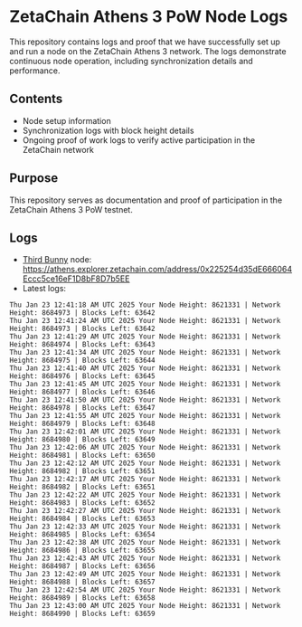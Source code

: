 # ZetaChain Athens 3 PoW Node Logs
This repository contains logs and proof that we have successfully set up and run a node on the ZetaChain Athens 3 network. The logs demonstrate continuous node operation, including synchronization details and performance.

## Contents
- Node setup information
- Synchronization logs with block height details
- Ongoing proof of work logs to verify active participation in the ZetaChain network

## Purpose
This repository serves as documentation and proof of participation in the ZetaChain Athens 3 PoW testnet.

## Logs

- [Third Bunny](https://thirdbunny.xyz/) node: https://athens.explorer.zetachain.com/address/0x225254d35dE666064Eccc5ce16eF1D8bF8D7b5EE
- Latest logs:
```
Thu Jan 23 12:41:18 AM UTC 2025 Your Node Height: 8621331 | Network Height: 8684973 | Blocks Left: 63642
Thu Jan 23 12:41:24 AM UTC 2025 Your Node Height: 8621331 | Network Height: 8684973 | Blocks Left: 63642
Thu Jan 23 12:41:29 AM UTC 2025 Your Node Height: 8621331 | Network Height: 8684974 | Blocks Left: 63643
Thu Jan 23 12:41:34 AM UTC 2025 Your Node Height: 8621331 | Network Height: 8684975 | Blocks Left: 63644
Thu Jan 23 12:41:40 AM UTC 2025 Your Node Height: 8621331 | Network Height: 8684976 | Blocks Left: 63645
Thu Jan 23 12:41:45 AM UTC 2025 Your Node Height: 8621331 | Network Height: 8684977 | Blocks Left: 63646
Thu Jan 23 12:41:50 AM UTC 2025 Your Node Height: 8621331 | Network Height: 8684978 | Blocks Left: 63647
Thu Jan 23 12:41:55 AM UTC 2025 Your Node Height: 8621331 | Network Height: 8684979 | Blocks Left: 63648
Thu Jan 23 12:42:01 AM UTC 2025 Your Node Height: 8621331 | Network Height: 8684980 | Blocks Left: 63649
Thu Jan 23 12:42:06 AM UTC 2025 Your Node Height: 8621331 | Network Height: 8684981 | Blocks Left: 63650
Thu Jan 23 12:42:12 AM UTC 2025 Your Node Height: 8621331 | Network Height: 8684982 | Blocks Left: 63651
Thu Jan 23 12:42:17 AM UTC 2025 Your Node Height: 8621331 | Network Height: 8684982 | Blocks Left: 63651
Thu Jan 23 12:42:22 AM UTC 2025 Your Node Height: 8621331 | Network Height: 8684983 | Blocks Left: 63652
Thu Jan 23 12:42:27 AM UTC 2025 Your Node Height: 8621331 | Network Height: 8684984 | Blocks Left: 63653
Thu Jan 23 12:42:33 AM UTC 2025 Your Node Height: 8621331 | Network Height: 8684985 | Blocks Left: 63654
Thu Jan 23 12:42:38 AM UTC 2025 Your Node Height: 8621331 | Network Height: 8684986 | Blocks Left: 63655
Thu Jan 23 12:42:43 AM UTC 2025 Your Node Height: 8621331 | Network Height: 8684987 | Blocks Left: 63656
Thu Jan 23 12:42:49 AM UTC 2025 Your Node Height: 8621331 | Network Height: 8684988 | Blocks Left: 63657
Thu Jan 23 12:42:54 AM UTC 2025 Your Node Height: 8621331 | Network Height: 8684989 | Blocks Left: 63658
Thu Jan 23 12:43:00 AM UTC 2025 Your Node Height: 8621331 | Network Height: 8684990 | Blocks Left: 63659
```
